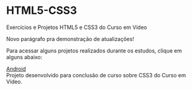 # HTML5-CSS3
 Exercícios e Projetos HTML5 e CSS3 do Curso em Vídeo

Novo parágrafo pra demonstração de atualizações!

Para acessar alguns projetos realizados durante os estudos, clique em alguns abaixo:

<a href="https://weslenmombach.github.io/HTML5-CSS3/Desafios%20e%20Projetos/android/index.html" target="_blank">Android</a>
<br>
Projeto desenvolvido para conclusão de curso sobre CSS3 do Curso em Vídeo.